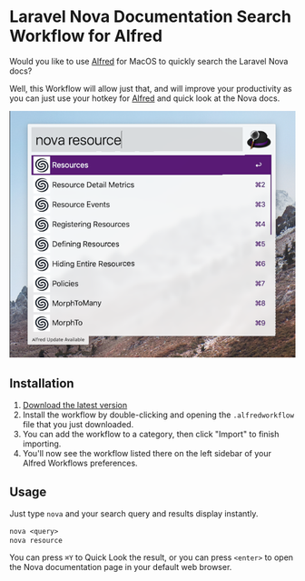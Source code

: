 # Laravel Nova Documentation Search Workflow for Alfred

Would you like to use [Alfred](https://www.alfredapp.com/) for MacOS to quickly search the Laravel Nova docs?

Well, this Workflow will allow just that, and will improve your productivity as you
can just use your hotkey for [Alfred](https://www.alfredapp.com/) and quick look at the Nova docs.

![Screenshot](workflow-screenshot.png)

## Installation

1. [Download the latest version](https://github.com/billrobclark/alfred-novadoc-search/releases/download/v1.0.1/Nova.Docs.alfredworkflow)
2. Install the workflow by double-clicking and opening the `.alfredworkflow` file that you just downloaded.
3. You can add the workflow to a category, then click "Import" to finish importing.
4. You'll now see the workflow listed there on the left sidebar of your Alfred Workflows preferences.

## Usage

Just type `nova` and your search query and results display instantly.

```
nova <query>
nova resource
```

You can press `⌘Y` to Quick Look the result, or you can press `<enter>` to open the
Nova documentation page in your default web browser.
